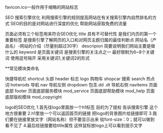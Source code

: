 favicon.ico一般作用于缩略的网站标志

SEO 搜索引擎优化 利用搜索引擎的规则提高网站在有关搜索引擎内自然排名的方式
SEO的目的是对网站进行深度的优化 帮助网站获取免费的流量

页面必须有三个标签用来符合SEO优化
title  具有不可替代性 是我们内页的第一个重要标签 是搜索引擎了解网页的入口和对网页主题归属的最佳判断点
网站名（产品名）-网站的介绍（尽量别超过30字）
descripion 简要说明我们网站主要是做什么的
keyword 是页面关键词 是搜索引擎的关注点之一 最好限制为6~8个关键词 使用逗号隔开 采用关键词1,关键词2的形式

**常见模块类命名

快捷导航栏                    shortcut
头部                          header
标志                          logo
购物车                        shopcar
搜索                          search
热点词                        hotwrods
导航                          nav
导航左侧                      dropdown 包含.dd .dt
导航右侧                      navitems
页面底部                      footer
页面底部服务模块              mod_service
页面底部帮助模块              mod_help
页面底部版权模块              mod_copyright

logo的SEO优化
1.首先往logo里面放一个h1标签 目的为了提权 告诉搜索引擎 这个地方很重要
2.h1里放一个可以返回首页的链接 把logo的背景图片给链接即可
3.我们要在链接里放文字（网站名称）但不要显示出来
给font-size：0；就可以做到看不见了
4.最后给链接要给title属性 这样鼠标放logo上可以看到提示文字